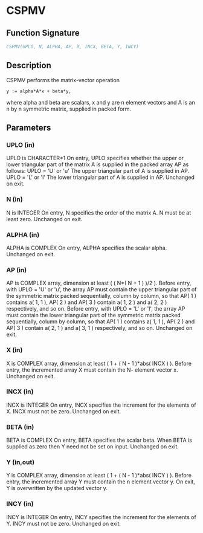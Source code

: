 # CSPMV

## Function Signature

```fortran
CSPMV(UPLO, N, ALPHA, AP, X, INCX, BETA, Y, INCY)
```

## Description


 CSPMV  performs the matrix-vector operation

    y := alpha*A*x + beta*y,

 where alpha and beta are scalars, x and y are n element vectors and
 A is an n by n symmetric matrix, supplied in packed form.

## Parameters

### UPLO (in)

UPLO is CHARACTER*1 On entry, UPLO specifies whether the upper or lower triangular part of the matrix A is supplied in the packed array AP as follows: UPLO = 'U' or 'u' The upper triangular part of A is supplied in AP. UPLO = 'L' or 'l' The lower triangular part of A is supplied in AP. Unchanged on exit.

### N (in)

N is INTEGER On entry, N specifies the order of the matrix A. N must be at least zero. Unchanged on exit.

### ALPHA (in)

ALPHA is COMPLEX On entry, ALPHA specifies the scalar alpha. Unchanged on exit.

### AP (in)

AP is COMPLEX array, dimension at least ( ( N*( N + 1 ) )/2 ). Before entry, with UPLO = 'U' or 'u', the array AP must contain the upper triangular part of the symmetric matrix packed sequentially, column by column, so that AP( 1 ) contains a( 1, 1 ), AP( 2 ) and AP( 3 ) contain a( 1, 2 ) and a( 2, 2 ) respectively, and so on. Before entry, with UPLO = 'L' or 'l', the array AP must contain the lower triangular part of the symmetric matrix packed sequentially, column by column, so that AP( 1 ) contains a( 1, 1 ), AP( 2 ) and AP( 3 ) contain a( 2, 1 ) and a( 3, 1 ) respectively, and so on. Unchanged on exit.

### X (in)

X is COMPLEX array, dimension at least ( 1 + ( N - 1 )*abs( INCX ) ). Before entry, the incremented array X must contain the N- element vector x. Unchanged on exit.

### INCX (in)

INCX is INTEGER On entry, INCX specifies the increment for the elements of X. INCX must not be zero. Unchanged on exit.

### BETA (in)

BETA is COMPLEX On entry, BETA specifies the scalar beta. When BETA is supplied as zero then Y need not be set on input. Unchanged on exit.

### Y (in,out)

Y is COMPLEX array, dimension at least ( 1 + ( N - 1 )*abs( INCY ) ). Before entry, the incremented array Y must contain the n element vector y. On exit, Y is overwritten by the updated vector y.

### INCY (in)

INCY is INTEGER On entry, INCY specifies the increment for the elements of Y. INCY must not be zero. Unchanged on exit.

